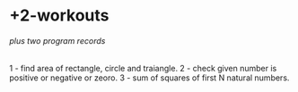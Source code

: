 # +2-workouts
###### plus two program records

1 - find area of rectangle, circle and traiangle.
2 - check given number is positive or negative or zeoro.
3 - sum of squares of first N natural numbers.
